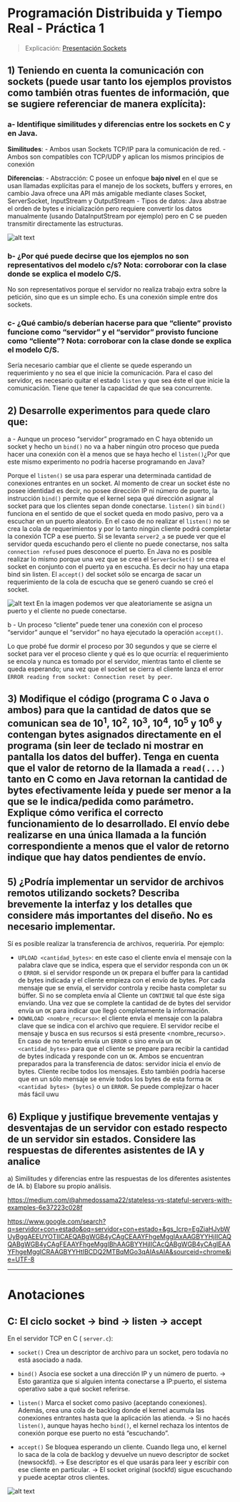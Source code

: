 # Programación Distribuida y Tiempo Real - Práctica 1

> Explicación: [Presentación Sockets](https://docs.google.com/presentation/d/1_xWZFXiBqr4c0OSkn-6PywYsiKOY5Nhr_f3SaV_b3FY/edit?slide=id.g144820ab889_0_139#slide=id.g144820ab889_0_139)

## 1) Teniendo en cuenta la comunicación con sockets (puede usar tanto los ejemplos provistos como también otras fuentes de información, que se sugiere referenciar de manera explícita):
### a- Identifique similitudes y diferencias entre los sockets en C y en Java.
**Similitudes**:
    - Ambos usan Sockets TCP/IP para la comunicación de red. 
    - Ambos son compatibles con TCP/UDP y aplican los mismos principios de conexión

**Diferencias**: 
    - Abstracción: C posee un enfoque **bajo nivel** en el que se usan llamadas explícitas para el manejo de los sockets, buffers y errores, en cambio Java ofrece una API más amigable mediante clases Socket, ServerSocket, InputStream y OutputStream 
    - Tipos de datos: Java abstrae el orden de bytes e inicialización pero requiere convertir los datos manualmente (usando DataInputStream por ejemplo) pero en C se pueden transmitir directamente las estructuras. 

![alt text](image.png)

### b- ¿Por qué puede decirse que los ejemplos no son representativos del modelo c/s? Nota: corroborar con la clase donde se explica el modelo C/S.

No son representativos porque el servidor no realiza trabajo extra sobre la petición, sino que es un simple echo. Es una conexión simple entre dos sockets.


### c- ¿Qué cambio/s deberían hacerse para que “cliente” provisto funcione como “servidor” y el “servidor” provisto funcione como “cliente”? Nota: corroborar con la clase donde se explica el modelo C/S.

Sería necesario cambiar que el cliente se quede esperando un requerimiento y no sea el que inicie la comunicación. Para el caso del servidor, es necesario quitar el estado `listen` y que sea éste el que inicie la comunicación. Tiene que tener la capacidad de que sea concurrente. 


## 2) Desarrolle experimentos para quede claro que:
a - Aunque un proceso “servidor” programado en C haya obtenido un socket y hecho un `bind()` no va a haber ningún otro proceso que pueda hacer una conexión con ́el a menos que se haya hecho el `listen()`¿Por que este mismo experimento no podría hacerse programando en Java?

Porque el `listen()` se usa para esperar una determinada cantidad de conexiones entrantes en un socket. Al momento de crear un socket éste no posee identidad es decir, no posee dirección IP ni número de puerto, la instrucción `bind()` permite que el kernel sepa qué dirección asignar al socket para que los clientes sepan donde conectarse. `listen()` sin `bind()` funciona en el sentido de que el socket queda en modo pasivo, pero va a escuchar en un puerto aleatorio. En el caso de no realizar el `listen()` no se crea la cola de requerimientos y por lo tanto ningún cliente podrá completar la conexión TCP a ese puerto. 
Si se levanta `server2_a` se puede ver que el servidor queda escuchando pero el cliente no puede conectarse, nos salta `connection refused` pues desconoce el puerto. 
En Java no es posible realizar lo mismo porque una vez que se crea el `ServerSocket()` se crea el socket en conjunto con el puerto ya en escucha. Es decir no hay una etapa bind sin listen. El `accept()` del socket sólo se encarga de sacar un requerimiento de la cola de escucha que se generó cuando se creó el socket. 

![alt text](image-2.png)
En la imagen podemos ver que aleatoriamente se asigna un puerto y el cliente no puede conectarse. 


b - Un proceso “cliente” puede tener una conexión con el proceso “servidor” aunque el “servidor” no haya ejecutado la operación `accept()`.

Lo que probé fue dormir el proceso por 30 segundos y que se cierre el socket para ver el proceso cliente y qué es lo que ocurría: el requerimiento se encola y nunca es tomado por el servidor, mientras tanto el cliente se queda esperando; una vez que el socket se cierra el cliente lanza el error `ERROR reading from socket: Connection reset by peer`.

## 3) Modifique el código (programa C o Java o ambos) para que la cantidad de datos que se comunican sea de $10^1$, $10^2$, $10^3$, $10^4$, $10^5$ y $10^6$ y contengan bytes asignados directamente en el programa (sin leer de teclado ni mostrar en pantalla los datos del buffer). Tenga en cuenta que el valor de retorno de la llamada a `read(...)` tanto en C como en Java retornan la cantidad de bytes efectivamente leída y puede ser menor a la que se le indica/pedida como parámetro. Explique cómo verifica el correcto funcionamiento de lo desarrollado. El envío debe realizarse en una única llamada a la función correspondiente a menos que el valor de retorno indique que hay datos pendientes de envío.

## 5) ¿Podría implementar un servidor de archivos remotos utilizando sockets? Describa brevemente la interfaz y los detalles que considere más importantes del diseño. No es necesario implementar. 

Sí es posible realizar la transferencia de archivos, requeriría. 
Por ejemplo:
- `UPLOAD <cantidad_bytes>`: en este caso el cliente envía el mensaje con la palabra clave que se indica, espera que el servidor responda con un `OK` o `ERROR`. si el servidor responde un `OK` prepara el buffer para la cantidad de bytes indicada y el cliente empieza con el envío de bytes. Por cada mensaje que se envía, el servidor controla y recibe hasta completar su búffer. Si no se completa envía al Cliente un `CONTINUE` tal que éste siga enviando. Una vez que se complete la cantidad de de bytes del servidor envía un `OK` para indicar que llegó completamente la información.   
- `DOWNLOAD <nombre_recurso>`: el cliente envía el mensaje con la palabra clave que se indica con el archivo que requiere. El servidor recibe el mensaje y busca en sus recursos si está presente <nombre_recurso>. En caso de no tenerlo envía un `ERROR` o sino envía un `OK <cantidad_bytes>` para que el cliente se prepare para recibir la cantidad de bytes indicada y responde con un `OK`. Ambos se encuentran preparados para la transferencia de datos: servidor inicia el envío de bytes. Cliente recibe todos los mensajes. Esto también podría hacerse que en un sólo mensaje se envíe todos los bytes de esta forma `OK <cantidad bytes> {bytes}` o un `ERROR`. 
Se puede complejizar o hacer más fácil uwu  


## 6)  Explique y justifique brevemente ventajas y desventajas de un servidor con estado respecto de un servidor sin estados. Considere las respuestas de diferentes asistentes de IA y analice
a) Similitudes y diferencias entre las respuestas de los diferentes asistentes de IA.
b) Elabore su propio análisis.

https://medium.com/@ahmedossama22/stateless-vs-stateful-servers-with-examples-6e37223c028f

https://www.google.com/search?q=servidor+con+estado&oq=servidor+con+estado+&gs_lcrp=EgZjaHJvbWUyBggAEEUYOTIICAEQABgWGB4yCAgCEAAYFhgeMggIAxAAGBYYHjIICAQQABgWGB4yCAgFEAAYFhgeMggIBhAAGBYYHjIICAcQABgWGB4yCAgIEAAYFhgeMggICRAAGBYYHtIBCDQ2MTBqMGo3qAIAsAIA&sourceid=chrome&ie=UTF-8

---

# Anotaciones 

## C: El ciclo socket → bind → listen → accept

En el servidor TCP en C ( `server.c`):

- `socket()`
Crea un descriptor de archivo para un socket, pero todavía no está asociado a nada.

- `bind()`
Asocia ese socket a una dirección IP y un número de puerto. 
→ Esto garantiza que si alguien intenta conectarse a IP:puerto, el sistema operativo sabe a qué socket referirse.

- `listen()`
Marca el socket como pasivo (aceptando conexiones). Además, crea una cola de backlog donde el kernel acumula las conexiones entrantes hasta que la aplicación las atienda.
→ Si no hacés `listen()`, aunque hayas hecho `bind()`, el kernel rechaza los intentos de conexión porque ese puerto no está “escuchando”.

- `accept()`
Se bloquea esperando un cliente. Cuando llega uno, el kernel lo saca de la cola de backlog y devuelve un nuevo descriptor de socket (newsockfd).
→ Ese descriptor es el que usarás para leer y escribir con ese cliente en particular.
→ El socket original (sockfd) sigue escuchando y puede aceptar otros clientes.

![alt text](image-1.png)
